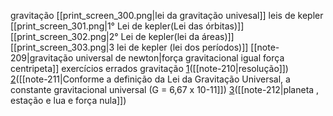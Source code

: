 
gravitação
	[[print_screen_300.png|lei da gravitação univesal]]	
	leis de kepler
		[[print_screen_301.png|1° Lei de kepler(Lei das órbitas)]]
		[[print_screen_302.png|2° Lei de kepler(lei da áreas)]]
	    [[print_screen_303.png|3 lei de kepler (lei dos períodos)]]
	[[note-209|gravitação universal de newton|força gravitacional igual força centripeta]]
exercícios errados gravitação
	[1](https://www.qconcursos.com/questoes-militares/questoes/d7122045-4b)([[note-210|resolução]])
	[2](https://www.qconcursos.com/questoes-militares/questoes/760b16ba-55)([[note-211|Conforme a definição da Lei da Gravitação Universal, a constante gravitacional universal (G = 6,67 x 10-11]])
	[3](https://militares.estrategia.com/public/questoes/planeta-distante-Terra2259438b00d/)([[note-212|planeta , estação e lua e força nula]])
